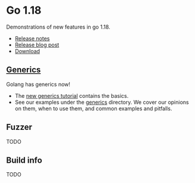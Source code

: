 # Go 1.18

Demonstrations of new features in go 1.18.

- [Release notes](https://go.dev/doc/go1.18)
- [Release blog post](https://go.dev/blog/go1.18)
- [Download](https://go.dev/dl/)

## [Generics](./generics)

Golang has generics now!

- The [new generics tutorial]() contains the basics.
- See our examples under the [generics](./generics) directory. We cover our opinions on them, when to use them, and common examples and pitfalls.

## Fuzzer

TODO

## Build info

TODO

